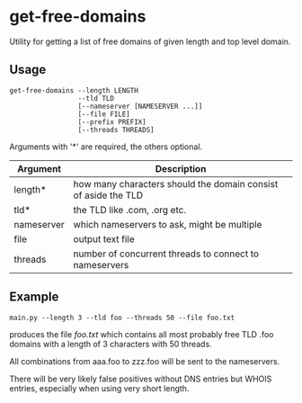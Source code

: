 # get-free-domains

Utility for getting a list of free domains of given length and top level domain.

## Usage

```shell
get-free-domains --length LENGTH
                 --tld TLD
                 [--nameserver [NAMESERVER ...]]
                 [--file FILE]
                 [--prefix PREFIX]
                 [--threads THREADS]
```

Arguments with '*' are required, the others optional.

| Argument   | Description                                                      |
| ---------- | ---------------------------------------------------------------- |
| length*     |  how many characters should the domain consist of aside the TLD  |
| tld*        | the TLD like .com, .org etc.                                     |
| nameserver | which nameservers to ask, might be multiple                      |
| file       | output text file                                                 |
| threads    | number of concurrent threads to connect to nameservers           |

## Example

```shell
main.py --length 3 --tld foo --threads 50 --file foo.txt
```

produces the file _foo.txt_ which contains all most probably free TLD .foo domains with a length of 3 characters with 50 threads.

All combinations from aaa.foo to zzz.foo will be sent to the nameservers.

There will be very likely false positives without DNS entries but WHOIS entries, especially when using very short length.